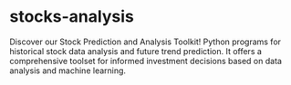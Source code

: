 # stocks-analysis
Discover our Stock Prediction and Analysis Toolkit! Python programs for historical stock data analysis and future trend prediction. It offers a comprehensive toolset for informed investment decisions based on data analysis and machine learning.
